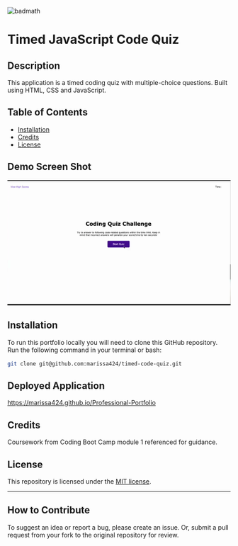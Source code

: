 <div>

![badmath](https://img.shields.io/github/license/marissa424/timed-code-quiz)

</div>

# Timed JavaScript Code Quiz

## Description

This application is a timed coding quiz with multiple-choice questions. Built using HTML, CSS and JavaScript.

## Table of Contents

- [Installation](#installation)
- [Credits](#credits)
- [License](#license)

## Demo Screen Shot

![Quiz Desktop Demo](./assets/images/Timed%20Code%20Quiz%20Demo.gif "Quiz Demo")

## Installation

To run this portfolio locally you will need to clone this GitHub repository. Run the following command in your terminal or bash:
```bash
git clone git@github.com:marissa424/timed-code-quiz.git
```

## Deployed Application
https://marissa424.github.io/Professional-Portfolio

## Credits

Coursework from Coding Boot Camp module 1 referenced for guidance.


## License

This repository is licensed under the [MIT license](https://choosealicense.com/licenses/mit/).

---


## How to Contribute

  To suggest an idea or report a bug, please create an issue. Or, submit a pull request from your fork to the original repository for review.

